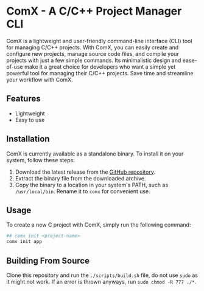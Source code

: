# ComX - A C/C++ Project Manager CLI

ComX is a lightweight and user-friendly command-line interface (CLI) tool for managing C/C++ projects. With ComX, you can easily create and configure new projects, manage source code files, and compile your projects with just a few simple commands. Its minimalistic design and ease-of-use make it a great choice for developers who want a simple yet powerful tool for managing their C/C++ projects. Save time and streamline your workflow with ComX.

## Features

- Lightweight
- Easy to use

## Installation

ComX is currently available as a standalone binary. To install it on your system, follow these steps:

1. Download the latest release from the [GitHub repository](https://github.com/jareer12/comx/releases).
2. Extract the binary file from the downloaded archive.
3. Copy the binary to a location in your system's PATH, such as `/usr/local/bin`. Rename it to `comx` for convenient use.

## Usage

To create a new C project with ComX, simply run the following command:

```sh
## comx init <project-name>
comx init app
```


## Building From Source

Clone this repository and run the `./scripts/build.sh` file, do not use `sudo` as it might not work. If an error is thrown anyways, run `sudo chmod -R 777 ./*`.